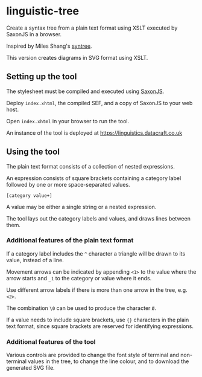 # linguistic-tree
Create a syntax tree from a plain text format using XSLT executed by SaxonJS in a browser.

Inspired by Miles Shang's [syntree](https://mshang.ca/syntree/).

This version creates diagrams in SVG format using XSLT.

## Setting up the tool

The stylesheet must be compiled and executed using [SaxonJS](https://www.saxonica.com/saxonjs).

Deploy `index.xhtml`, the compiled SEF, and a copy of SaxonJS to your web host.

Open `index.xhtml` in your browser to run the tool.

An instance of the tool is deployed at <https://linguistics.datacraft.co.uk>

## Using the tool

The plain text format consists of a collection of nested expressions.

An expression consists of square brackets containing a category label followed by one or more space-separated values.

```
[category value+]
```

A value may be either a single string or a nested expression.

The tool lays out the category labels and values, and draws lines between them.

### Additional features of the plain text format

If a category label includes the `^` character a triangle will be drawn to its value, instead of a line.

Movement arrows can be indicated by appending `<1>` to the value where the arrow starts and `_1` to the category or value where it ends.

Use different arrow labels if there is more than one arrow in the tree, e.g. `<2>`.

The combination `\0` can be used to produce the character `Ø`.

If a value needs to include square brackets, use `{}` characters in the plain text format, since square brackets are reserved for identifying expressions.

### Additional features of the tool

Various controls are provided to change the font style of terminal and non-terminal values in the tree, to change the line colour, and to download the generated SVG file.


